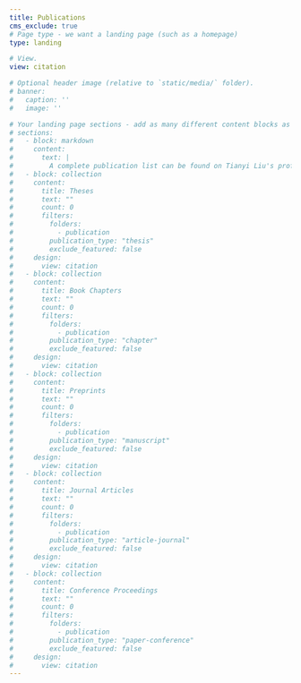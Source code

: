 ```yaml
---
title: Publications
cms_exclude: true
# Page type - we want a landing page (such as a homepage)
type: landing

# View.
view: citation

# Optional header image (relative to `static/media/` folder).
# banner:
#   caption: ''
#   image: ''

# Your landing page sections - add as many different content blocks as you like
# sections:
#   - block: markdown
#     content:
#       text: |
#         A complete publication list can be found on Tianyi Liu's profiles in [Google Scholar](https://scholar.google.com/citations?user=SAJ8bL8AAAAJ&hl=en) and [Research Gate](https://www.researchgate.net/profile/Tianyi-Liu-3).
#   - block: collection
#     content:
#       title: Theses
#       text: ""
#       count: 0
#       filters:
#         folders:
#           - publication
#         publication_type: "thesis"
#         exclude_featured: false
#     design:
#       view: citation
#   - block: collection
#     content:
#       title: Book Chapters
#       text: ""
#       count: 0
#       filters:
#         folders:
#           - publication
#         publication_type: "chapter"
#         exclude_featured: false
#     design:
#       view: citation
#   - block: collection
#     content:
#       title: Preprints
#       text: ""
#       count: 0
#       filters:
#         folders:
#           - publication
#         publication_type: "manuscript"
#         exclude_featured: false
#     design:
#       view: citation
#   - block: collection
#     content:
#       title: Journal Articles
#       text: ""
#       count: 0
#       filters:
#         folders:
#           - publication
#         publication_type: "article-journal"
#         exclude_featured: false
#     design:
#       view: citation
#   - block: collection
#     content:
#       title: Conference Proceedings
#       text: ""
#       count: 0
#       filters:
#         folders:
#           - publication
#         publication_type: "paper-conference"
#         exclude_featured: false
#     design:
#       view: citation
---
```

